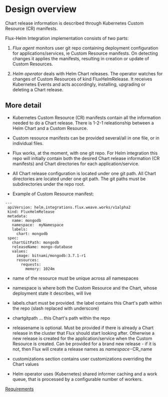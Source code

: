# Design overview

Chart release information is described through Kubernetes Custom Resource (CR) manifests.

Flux-Helm Integration implementation consists of two parts:

1. *Flux agent* monitors user git repo containing deployment configuration for applications/services, ie Custom Resource manifests. On detecting changes it applies the manifests, resulting in creation or update of Custom Resources.

2. *Helm operator* deals with Helm Chart releases. The operator watches for changes of Custom Resources of kind FluxHelmRelease. It receives Kubernetes Events and acts accordingly, installing, upgrading or deleting a Chart release.

## More detail

 - Kubernetes Custom Resource (CR) manifests contain all the information needed to do a Chart release. There is 1-2-1 releationship between a Helm Chart and a Custom Resource.

 - Custom resource manifests can be provided several/all in one file, or in individual files.

 - Flux works, at the moment, with one git repo. For Helm integration this repo will initially contain both the desired Chart release information (CR manifests) and Chart directories for each application/service.

 - All Chart release configuration is located under one git path. All Chart directories are located under one git path. The git paths must be subdirectories under the repo root.

 - Example of Custom Resource manifest:
 ```
---
  apiVersion: helm.integrations.flux.weave.works/v1alpha2
  kind: FluxHelmRelease
  metadata:
    name: mongodb
    namespace:  myNamespace
    labels:
      chart: mongodb
  spec:
    chartGitPath: mongodb
    releaseName: mongo-database
    values:
      image: bitnami/mongodb:3.7.1-r1
      resources:
        requests:
          memory: 1024m
 ```

  - name of the resource must be unique across all namespaces
  - namespace is where both the Custom Resource and the Chart, whose deployment state it describes, will live
  - labels.chart must be provided. the label contains this Chart's path within the repo (slash replaced with underscore)
  - chartgitpath ... this Chart's path within the repo
  - releasename is optional. Must be provided if there is already a Chart release in the cluster that Flux should start looking after. Otherwise a new release is created for the application/service when the Custom Resource is created. Can be provided for a brand new release - if it is not, then Flux will create a release names as $namespace-$CR_name
  - customizations section contains user customizations overriding the Chart values

 - Helm operator uses (Kubernetes) shared informer caching and a work queue, that is processed by a configurable number of workers.

[Requirements](./helm-integration-requirements.md)
